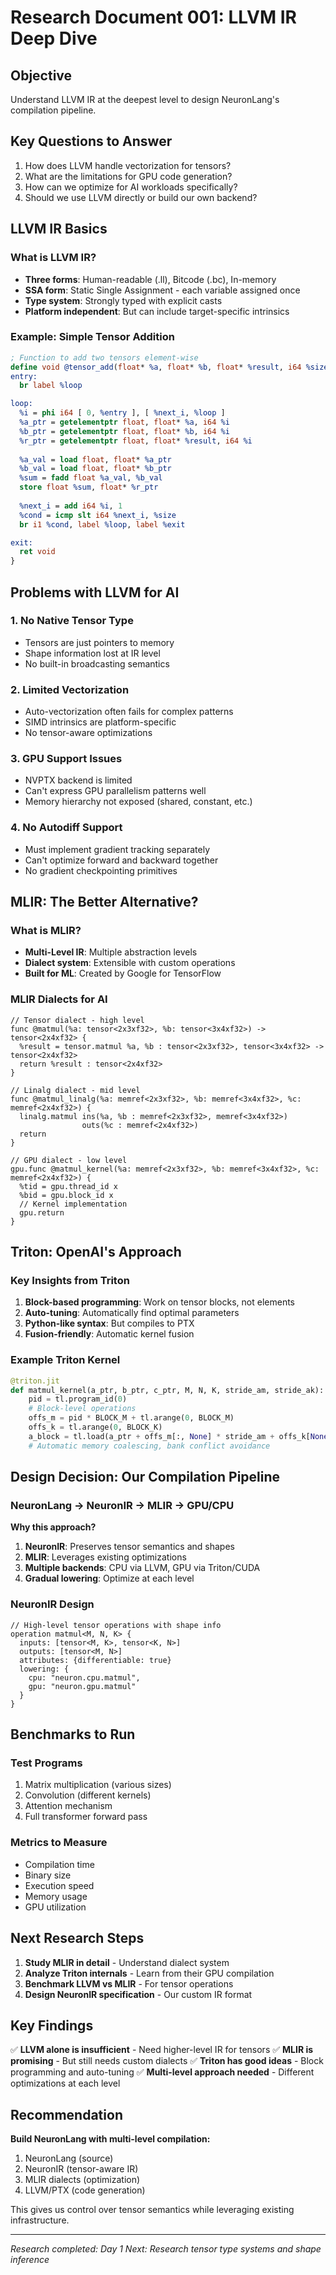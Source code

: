 # Research Document 001: LLVM IR Deep Dive

## Objective
Understand LLVM IR at the deepest level to design NeuronLang's compilation pipeline.

## Key Questions to Answer
1. How does LLVM handle vectorization for tensors?
2. What are the limitations for GPU code generation?
3. How can we optimize for AI workloads specifically?
4. Should we use LLVM directly or build our own backend?

## LLVM IR Basics

### What is LLVM IR?
- **Three forms**: Human-readable (.ll), Bitcode (.bc), In-memory
- **SSA form**: Static Single Assignment - each variable assigned once
- **Type system**: Strongly typed with explicit casts
- **Platform independent**: But can include target-specific intrinsics

### Example: Simple Tensor Addition
```llvm
; Function to add two tensors element-wise
define void @tensor_add(float* %a, float* %b, float* %result, i64 %size) {
entry:
  br label %loop

loop:
  %i = phi i64 [ 0, %entry ], [ %next_i, %loop ]
  %a_ptr = getelementptr float, float* %a, i64 %i
  %b_ptr = getelementptr float, float* %b, i64 %i
  %r_ptr = getelementptr float, float* %result, i64 %i
  
  %a_val = load float, float* %a_ptr
  %b_val = load float, float* %b_ptr
  %sum = fadd float %a_val, %b_val
  store float %sum, float* %r_ptr
  
  %next_i = add i64 %i, 1
  %cond = icmp slt i64 %next_i, %size
  br i1 %cond, label %loop, label %exit

exit:
  ret void
}
```

## Problems with LLVM for AI

### 1. **No Native Tensor Type**
- Tensors are just pointers to memory
- Shape information lost at IR level
- No built-in broadcasting semantics

### 2. **Limited Vectorization**
- Auto-vectorization often fails for complex patterns
- SIMD intrinsics are platform-specific
- No tensor-aware optimizations

### 3. **GPU Support Issues**
- NVPTX backend is limited
- Can't express GPU parallelism patterns well
- Memory hierarchy not exposed (shared, constant, etc.)

### 4. **No Autodiff Support**
- Must implement gradient tracking separately
- Can't optimize forward and backward together
- No gradient checkpointing primitives

## MLIR: The Better Alternative?

### What is MLIR?
- **Multi-Level IR**: Multiple abstraction levels
- **Dialect system**: Extensible with custom operations
- **Built for ML**: Created by Google for TensorFlow

### MLIR Dialects for AI
```mlir
// Tensor dialect - high level
func @matmul(%a: tensor<2x3xf32>, %b: tensor<3x4xf32>) -> tensor<2x4xf32> {
  %result = tensor.matmul %a, %b : tensor<2x3xf32>, tensor<3x4xf32> -> tensor<2x4xf32>
  return %result : tensor<2x4xf32>
}

// Linalg dialect - mid level
func @matmul_linalg(%a: memref<2x3xf32>, %b: memref<3x4xf32>, %c: memref<2x4xf32>) {
  linalg.matmul ins(%a, %b : memref<2x3xf32>, memref<3x4xf32>)
                outs(%c : memref<2x4xf32>)
  return
}

// GPU dialect - low level
gpu.func @matmul_kernel(%a: memref<2x3xf32>, %b: memref<3x4xf32>, %c: memref<2x4xf32>) {
  %tid = gpu.thread_id x
  %bid = gpu.block_id x
  // Kernel implementation
  gpu.return
}
```

## Triton: OpenAI's Approach

### Key Insights from Triton
1. **Block-based programming**: Work on tensor blocks, not elements
2. **Auto-tuning**: Automatically find optimal parameters
3. **Python-like syntax**: But compiles to PTX
4. **Fusion-friendly**: Automatic kernel fusion

### Example Triton Kernel
```python
@triton.jit
def matmul_kernel(a_ptr, b_ptr, c_ptr, M, N, K, stride_am, stride_ak):
    pid = tl.program_id(0)
    # Block-level operations
    offs_m = pid * BLOCK_M + tl.arange(0, BLOCK_M)
    offs_k = tl.arange(0, BLOCK_K)
    a_block = tl.load(a_ptr + offs_m[:, None] * stride_am + offs_k[None, :])
    # Automatic memory coalescing, bank conflict avoidance
```

## Design Decision: Our Compilation Pipeline

### NeuronLang → NeuronIR → MLIR → GPU/CPU

**Why this approach?**
1. **NeuronIR**: Preserves tensor semantics and shapes
2. **MLIR**: Leverages existing optimizations
3. **Multiple backends**: CPU via LLVM, GPU via Triton/CUDA
4. **Gradual lowering**: Optimize at each level

### NeuronIR Design
```
// High-level tensor operations with shape info
operation matmul<M, N, K> {
  inputs: [tensor<M, K>, tensor<K, N>]
  outputs: [tensor<M, N>]
  attributes: {differentiable: true}
  lowering: {
    cpu: "neuron.cpu.matmul",
    gpu: "neuron.gpu.matmul"
  }
}
```

## Benchmarks to Run

### Test Programs
1. Matrix multiplication (various sizes)
2. Convolution (different kernels)
3. Attention mechanism
4. Full transformer forward pass

### Metrics to Measure
- Compilation time
- Binary size
- Execution speed
- Memory usage
- GPU utilization

## Next Research Steps

1. **Study MLIR in detail** - Understand dialect system
2. **Analyze Triton internals** - Learn from their GPU compilation
3. **Benchmark LLVM vs MLIR** - For tensor operations
4. **Design NeuronIR specification** - Our custom IR format

## Key Findings

✅ **LLVM alone is insufficient** - Need higher-level IR for tensors
✅ **MLIR is promising** - But still needs custom dialects
✅ **Triton has good ideas** - Block programming and auto-tuning
✅ **Multi-level approach needed** - Different optimizations at each level

## Recommendation

**Build NeuronLang with multi-level compilation:**
1. NeuronLang (source) 
2. NeuronIR (tensor-aware IR)
3. MLIR dialects (optimization)
4. LLVM/PTX (code generation)

This gives us control over tensor semantics while leveraging existing infrastructure.

---

*Research completed: Day 1*
*Next: Research tensor type systems and shape inference*